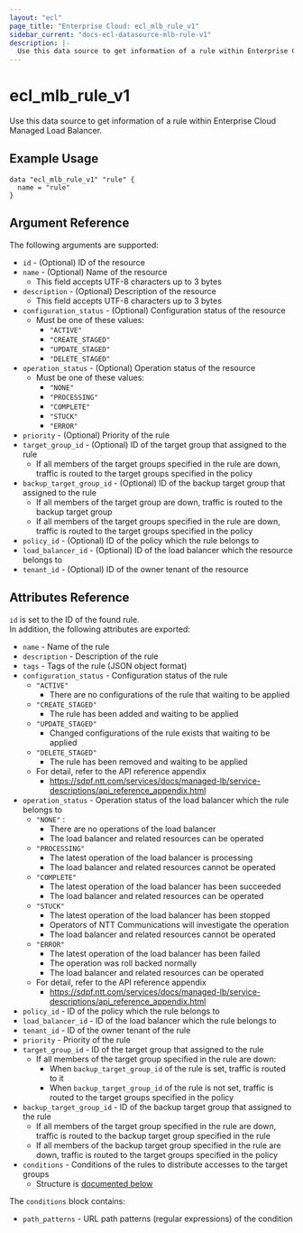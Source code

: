 ```yaml
---
layout: "ecl"
page_title: "Enterprise Cloud: ecl_mlb_rule_v1"
sidebar_current: "docs-ecl-datasource-mlb-rule-v1"
description: |-
  Use this data source to get information of a rule within Enterprise Cloud Managed Load Balancer.
---
```


# ecl\_mlb\_rule\_v1

Use this data source to get information of a rule within Enterprise Cloud Managed Load Balancer.

## Example Usage

```hcl
data "ecl_mlb_rule_v1" "rule" {
  name = "rule"
}
```

## Argument Reference

The following arguments are supported:

* `id` - (Optional) ID of the resource
* `name` - (Optional) Name of the resource
    * This field accepts UTF-8 characters up to 3 bytes
* `description` - (Optional) Description of the resource
    * This field accepts UTF-8 characters up to 3 bytes
* `configuration_status` - (Optional) Configuration status of the resource
    * Must be one of these values:
        * `"ACTIVE"`
        * `"CREATE_STAGED"`
        * `"UPDATE_STAGED"`
        * `"DELETE_STAGED"`
* `operation_status` - (Optional) Operation status of the resource
    * Must be one of these values:
        * `"NONE"`
        * `"PROCESSING"`
        * `"COMPLETE"`
        * `"STUCK"`
        * `"ERROR"`
* `priority` - (Optional) Priority of the rule
* `target_group_id` - (Optional) ID of the target group that assigned to the rule
    * If all members of the target groups specified in the rule are down, traffic is routed to the target groups specified in the policy
* `backup_target_group_id` - (Optional) ID of the backup target group that assigned to the rule
    * If all members of the target group are down, traffic is routed to the backup target group
    * If all members of the target groups specified in the rule are down, traffic is routed to the target groups specified in the policy
* `policy_id` - (Optional) ID of the policy which the rule belongs to
* `load_balancer_id` - (Optional) ID of the load balancer which the resource belongs to
* `tenant_id` - (Optional) ID of the owner tenant of the resource

## Attributes Reference

`id` is set to the ID of the found rule.<br>
In addition, the following attributes are exported:

* `name` - Name of the rule
* `description` - Description of the rule
* `tags` - Tags of the rule (JSON object format)
* `configuration_status` - Configuration status of the rule
    * `"ACTIVE"`
        * There are no configurations of the rule that waiting to be applied
    * `"CREATE_STAGED"`
        * The rule has been added and waiting to be applied
    * `"UPDATE_STAGED"`
        * Changed configurations of the rule exists that waiting to be applied
    * `"DELETE_STAGED"`
        * The rule has been removed and waiting to be applied
    * For detail, refer to the API reference appendix
        * https://sdpf.ntt.com/services/docs/managed-lb/service-descriptions/api_reference_appendix.html
* `operation_status` - Operation status of the load balancer which the rule belongs to
    * `"NONE"` :
        * There are no operations of the load balancer
        * The load balancer and related resources can be operated
    * `"PROCESSING"`
        * The latest operation of the load balancer is processing
        * The load balancer and related resources cannot be operated
    * `"COMPLETE"`
        * The latest operation of the load balancer has been succeeded
        * The load balancer and related resources can be operated
    * `"STUCK"`
        * The latest operation of the load balancer has been stopped
        * Operators of NTT Communications will investigate the operation
        * The load balancer and related resources cannot be operated
    * `"ERROR"`
        * The latest operation of the load balancer has been failed
        * The operation was roll backed normally
        * The load balancer and related resources can be operated
    * For detail, refer to the API reference appendix
        * https://sdpf.ntt.com/services/docs/managed-lb/service-descriptions/api_reference_appendix.html
* `policy_id` - ID of the policy which the rule belongs to
* `load_balancer_id` - ID of the load balancer which the rule belongs to
* `tenant_id` - ID of the owner tenant of the rule
* `priority` - Priority of the rule
* `target_group_id` - ID of the target group that assigned to the rule
    * If all members of the target group specified in the rule are down:
        * When `backup_target_group_id` of the rule is set, traffic is routed to it
        * When `backup_target_group_id` of the rule is not set, traffic is routed to the target groups specified in the policy
* `backup_target_group_id` - ID of the backup target group that assigned to the rule
    * If all members of the target group specified in the rule are down, traffic is routed to the backup target group specified in the rule
    * If all members of the backup target group specified in the rule are down, traffic is routed to the target groups specified in the policy
* `conditions` - Conditions of the rules to distribute accesses to the target groups
    * Structure is [documented below](#conditions)

<a name="conditions"></a>The `conditions` block contains:

* `path_patterns` - URL path patterns (regular expressions) of the condition
